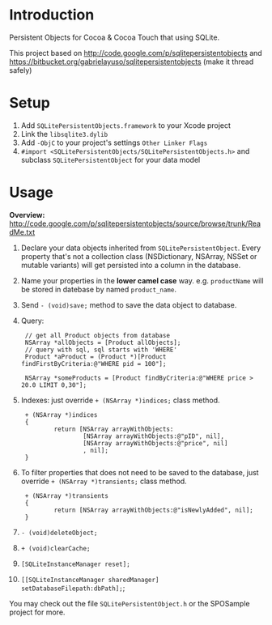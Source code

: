 Introduction
======================

Persistent Objects for Cocoa & Cocoa Touch that using SQLite.

This project based on http://code.google.com/p/sqlitepersistentobjects and https://bitbucket.org/gabrielayuso/sqlitepersistentobjects (make it thread safely)

Setup
=====================

1. Add `SQLitePersistentObjects.framework` to your Xcode project
2. Link the `libsqlite3.dylib`
3. Add `-ObjC` to your project's settings `Other Linker Flags`
4. `#import <SQLitePersistentObjects/SQLitePersistentObjects.h>` and subclass `SQLitePersistentObject` for your data model


Usage
======================
**Overview:** http://code.google.com/p/sqlitepersistentobjects/source/browse/trunk/ReadMe.txt

1. Declare your data objects inherited from `SQLitePersistentObject`. Every property that's not a collection class (NSDictionary, NSArray, NSSet or mutable variants) will get persisted into a column in the database.
2. Name your properties in the **lower camel case** way. e.g. `productName` will be stored in datebase by named `product_name`.
3. Send `- (void)save;` method to save the data object to database.
4. Query:


		// get all Product objects from database
		NSArray *allObjects = [Product allObjects];
		// query with sql, sql starts with 'WHERE'
		Product *aProduct = (Product *)[Product findFirstByCriteria:@"WHERE pid = 100"];
		
		NSArray *someProducts = [Product findByCriteria:@"WHERE price > 20.0 LIMIT 0,30"]; 


5. Indexes: just override `+ (NSArray *)indices;` class method.

		+ (NSArray *)indices
		{
		        return [NSArray arrayWithObjects:
		                [NSArray arrayWithObjects:@"pID", nil],
		                [NSArray arrayWithObjects:@"price", nil]
		                , nil];
		}

6. To filter properties that does not need to be saved to the database, just override `+ (NSArray *)transients;` class method.

		+ (NSArray *)transients
		{
		        return [NSArray arrayWithObjects:@"isNewlyAdded", nil];
		}

7. `- (void)deleteObject;`
8. `+ (void)clearCache;`
9. `[SQLiteInstanceManager reset];`
10. `[[SQLiteInstanceManager sharedManager] setDatabaseFilepath:dbPath];`;

You may check out the file `SQLitePersistentObject.h` or the SPOSample project for more.